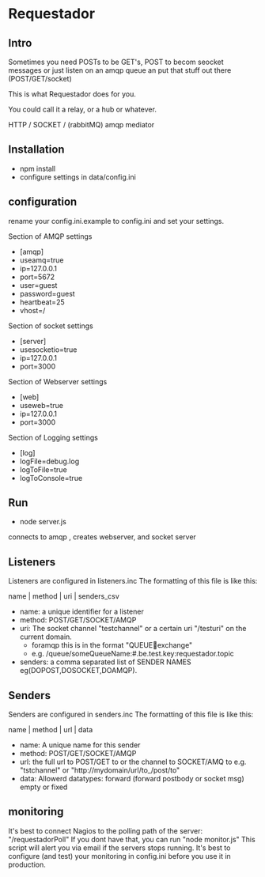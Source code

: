 # Requestador #

## Intro ##
Sometimes you need POSTs to be GET's, POST to becom seocket messages or
just listen on an amqp queue an put that stuff out there (POST/GET/socket)

This is what Requestador does for you.

You could call it a relay, or a hub or whatever.

HTTP / SOCKET / (rabbitMQ) amqp mediator

## Installation ##
* npm install
* configure settings in data/config.ini

## configuration ##
rename your config.ini.example to config.ini and set your settings.

Section of AMQP settings
* [amqp]
* useamq=true
* ip=127.0.0.1
* port=5672
* user=guest
* password=guest
* heartbeat=25
* vhost=/

Section of socket settings
* [server]
* usesocketio=true
* ip=127.0.0.1
* port=3000

Section of Webserver settings
* [web]
* useweb=true
* ip=127.0.0.1
* port=3000


Section of Logging settings
* [log]
* logFile=debug.log
* logToFile=true
* logToConsole=true

## Run ##
* node server.js

connects to amqp , creates webserver, and socket server

## Listeners ##
Listeners are configured in listeners.inc
The formatting of this file is like this:

name | method | uri | senders_csv

* name: a unique identifier for a listener
* method:  POST/GET/SOCKET/AMQP
* uri: The socket channel "testchannel" or a certain uri "/testuri" on the current domain.
  * foramqp this is in the format "QUEUE:key:exchange"
  * e.g. /queue/someQueueName:#.be.test.key:requestador.topic
* senders: a comma separated list of SENDER NAMES eg(DOPOST,DOSOCKET,DOAMQP).

## Senders ##
Senders are configured in senders.inc
The formatting of this file is like this:

name | method | url | data
* name: A unique name for this sender
* method: POST/GET/SOCKET/AMQP
* url: the full url to POST/GET to or the channel to SOCKET/AMQ to
e.g. "tstchannel" or "http://mydomain/url/to_/post/to"
* data: Allowerd datatypes: forward (forward postbody or socket msg) empty or fixed

## monitoring
It's best to connect Nagios to the polling path of the server: "/requestadorPoll"
If you dont have that, you can run "node monitor.js" This script will alert you via email if the servers stops running.
It's best to configure (and test) your monitoring in config.ini before you use it in production.

